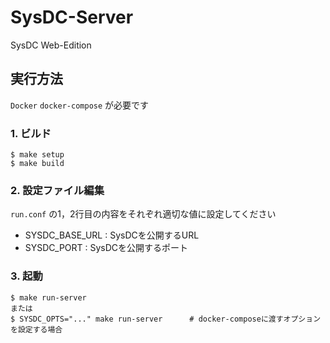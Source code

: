 # SysDC-Server

SysDC Web-Edition

## 実行方法

`Docker` `docker-compose` が必要です

### 1. ビルド

```
$ make setup
$ make build
```

### 2. 設定ファイル編集

`run.conf` の1，2行目の内容をそれぞれ適切な値に設定してください

- SYSDC_BASE_URL : SysDCを公開するURL
- SYSDC_PORT : SysDCを公開するポート

### 3. 起動

```
$ make run-server
または
$ SYSDC_OPTS="..." make run-server      # docker-composeに渡すオプションを設定する場合
```
